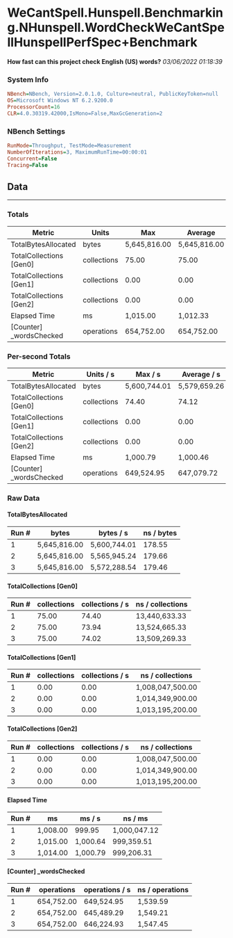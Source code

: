 ﻿# WeCantSpell.Hunspell.Benchmarking.NHunspell.WordCheckWeCantSpellHunspellPerfSpec+Benchmark
__How fast can this project check English (US) words?__
_03/06/2022 01:18:39_
### System Info
```ini
NBench=NBench, Version=2.0.1.0, Culture=neutral, PublicKeyToken=null
OS=Microsoft Windows NT 6.2.9200.0
ProcessorCount=16
CLR=4.0.30319.42000,IsMono=False,MaxGcGeneration=2
```

### NBench Settings
```ini
RunMode=Throughput, TestMode=Measurement
NumberOfIterations=3, MaximumRunTime=00:00:01
Concurrent=False
Tracing=False
```

## Data
-------------------

### Totals
|          Metric |           Units |             Max |         Average |             Min |          StdDev |
|---------------- |---------------- |---------------- |---------------- |---------------- |---------------- |
|TotalBytesAllocated |           bytes |    5,645,816.00 |    5,645,816.00 |    5,645,816.00 |            0.00 |
|TotalCollections [Gen0] |     collections |           75.00 |           75.00 |           75.00 |            0.00 |
|TotalCollections [Gen1] |     collections |            0.00 |            0.00 |            0.00 |            0.00 |
|TotalCollections [Gen2] |     collections |            0.00 |            0.00 |            0.00 |            0.00 |
|    Elapsed Time |              ms |        1,015.00 |        1,012.33 |        1,008.00 |            3.79 |
|[Counter] _wordsChecked |      operations |      654,752.00 |      654,752.00 |      654,752.00 |            0.00 |

### Per-second Totals
|          Metric |       Units / s |         Max / s |     Average / s |         Min / s |      StdDev / s |
|---------------- |---------------- |---------------- |---------------- |---------------- |---------------- |
|TotalBytesAllocated |           bytes |    5,600,744.01 |    5,579,659.26 |    5,565,945.24 |       18,533.33 |
|TotalCollections [Gen0] |     collections |           74.40 |           74.12 |           73.94 |            0.25 |
|TotalCollections [Gen1] |     collections |            0.00 |            0.00 |            0.00 |            0.00 |
|TotalCollections [Gen2] |     collections |            0.00 |            0.00 |            0.00 |            0.00 |
|    Elapsed Time |              ms |        1,000.79 |        1,000.46 |          999.95 |            0.45 |
|[Counter] _wordsChecked |      operations |      649,524.95 |      647,079.72 |      645,489.29 |        2,149.33 |

### Raw Data
#### TotalBytesAllocated
|           Run # |           bytes |       bytes / s |      ns / bytes |
|---------------- |---------------- |---------------- |---------------- |
|               1 |    5,645,816.00 |    5,600,744.01 |          178.55 |
|               2 |    5,645,816.00 |    5,565,945.24 |          179.66 |
|               3 |    5,645,816.00 |    5,572,288.54 |          179.46 |

#### TotalCollections [Gen0]
|           Run # |     collections | collections / s |ns / collections |
|---------------- |---------------- |---------------- |---------------- |
|               1 |           75.00 |           74.40 |   13,440,633.33 |
|               2 |           75.00 |           73.94 |   13,524,665.33 |
|               3 |           75.00 |           74.02 |   13,509,269.33 |

#### TotalCollections [Gen1]
|           Run # |     collections | collections / s |ns / collections |
|---------------- |---------------- |---------------- |---------------- |
|               1 |            0.00 |            0.00 |1,008,047,500.00 |
|               2 |            0.00 |            0.00 |1,014,349,900.00 |
|               3 |            0.00 |            0.00 |1,013,195,200.00 |

#### TotalCollections [Gen2]
|           Run # |     collections | collections / s |ns / collections |
|---------------- |---------------- |---------------- |---------------- |
|               1 |            0.00 |            0.00 |1,008,047,500.00 |
|               2 |            0.00 |            0.00 |1,014,349,900.00 |
|               3 |            0.00 |            0.00 |1,013,195,200.00 |

#### Elapsed Time
|           Run # |              ms |          ms / s |         ns / ms |
|---------------- |---------------- |---------------- |---------------- |
|               1 |        1,008.00 |          999.95 |    1,000,047.12 |
|               2 |        1,015.00 |        1,000.64 |      999,359.51 |
|               3 |        1,014.00 |        1,000.79 |      999,206.31 |

#### [Counter] _wordsChecked
|           Run # |      operations |  operations / s | ns / operations |
|---------------- |---------------- |---------------- |---------------- |
|               1 |      654,752.00 |      649,524.95 |        1,539.59 |
|               2 |      654,752.00 |      645,489.29 |        1,549.21 |
|               3 |      654,752.00 |      646,224.93 |        1,547.45 |


